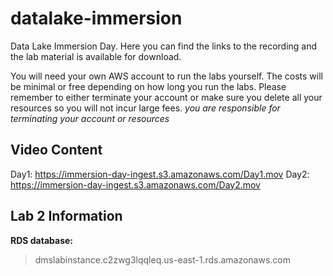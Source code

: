 # datalake-immersion
Data Lake Immersion Day.  Here you can find the links to the recording and the lab material is available for download.

You will need your own AWS account to run the labs yourself.  The costs will be minimal or free depending on how long you run the labs.  Please remember to either terminate your account or make sure you delete all your resources so you will not incur large fees. *you are responsible for terminating your account or resources*

## Video Content
Day1: https://immersion-day-ingest.s3.amazonaws.com/Day1.mov
Day2: https://immersion-day-ingest.s3.amazonaws.com/Day2.mov

## Lab 2 Information

**RDS database:**
> dmslabinstance.c2zwg3lqqleq.us-east-1.rds.amazonaws.com
